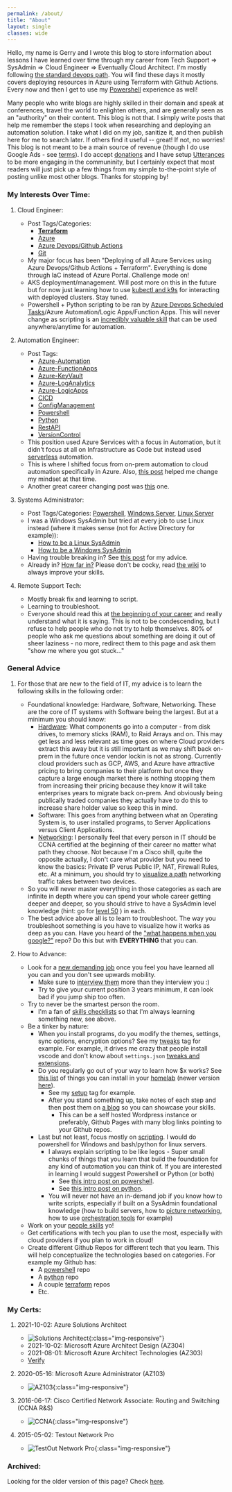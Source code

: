 ```yaml
---
permalink: /about/
title: "About"
layout: single
classes: wide
---
```


Hello, my name is Gerry and I wrote this blog to store information about lessons I have learned over time through my career from Tech Support => SysAdmin => Cloud Engineer => Eventually Cloud Architect. I'm mostly following [the standard devops path](https://roadmap.sh/devops). You will find these days it mostly covers deploying resources in Azure using Terraform with Github Actions. Every now and then I get to use my [Powershell](https://automationadmin.com/tags/#powershell) experience as well!

Many people who write blogs are highly skilled in their domain and speak at conferences, travel the world to enlighten others, and are generally seen as an "authority" on their content. This blog is not that. I simply write posts that help me remember the steps I took when researching and deploying an automation solution. I take what I did on my job, sanitize it, and then publish here for me to search later. If others find it useful -- great! If not, no worries! This blog is not meant to be a main source of revenue (though I do use Google Ads - see [terms](https://automationadmin.com/terms/)). I do accept [donations](https://www.paypal.com/paypalme/gerryw1389) and I have setup [Utterances](https://mmistakes.github.io/minimal-mistakes/docs/configuration/#utterances-comments) to be more engaging in the communinity, but I certainly expect that most readers will just pick up a few things from my simple to-the-point style of posting unlike most other blogs. Thanks for stopping by!

### My Interests Over Time:

1. Cloud Engineer:
   - Post Tags/Categories:
     - [**Terraform**](https://automationadmin.com/tags/#terraform)
     - [Azure](https://automationadmin.com/tags/#azure)
     - [Azure Devops/Github Actions](https://automationadmin.com/tags/#cicd)
     - [Git](https://automationadmin.com/tags/#versioncontrol) 
   - My major focus has been "Deploying of all Azure Services using Azure Devops/Github Actions + Terraform". Everything is done through IaC instead of Azure Portal. Challenge mode on!
   - AKS deployment/management. Will post more on this in the future but for now just learning how to use [kubectl and k9s](https://automationadmin.com//2022/07/kubectl-k9s) for interacting with deployed clusters. Stay tuned.
   - Powershell + Python scripting to be ran by [Azure Devops Scheduled Tasks](https://learn.microsoft.com/en-us/azure/devops/pipelines/process/scheduled-triggers?view=azure-devops&tabs=yaml)/Azure Automation/Logic Apps/Function Apps. This will never change as scripting is an [incredibly valuable skill](https://automationadmin.com/2020/02/importance-of-learning-scripting/) that can be used anywhere/anytime for automation.

2. Automation Engineer:
   - Post Tags:
     - [Azure-Automation](https://automationadmin.com/tags/#azure-automation)
     - [Azure-FunctionApps](https://automationadmin.com/tags/#azure-functionapps)
     - [Azure-KeyVault](https://automationadmin.com/tags/#azure-keyvault)
     - [Azure-LogAnalytics](https://automationadmin.com/tags/#azure-loganalytics)
     - [Azure-LogicApps](https://automationadmin.com/tags/#azure-logicapps)
     - [CICD](https://automationadmin.com/tags/#cicd)
     - [ConfigManagement](https://automationadmin.com/tags/#configmanagement)
     - [Powershell](https://automationadmin.com/tags/#powershell)
     - [Python](https://automationadmin.com/tags/#python)
     - [RestAPI](https://automationadmin.com/tags/#restapi)
     - [VersionControl](https://automationadmin.com/tags/#versioncontrol)
   - This position used Azure Services with a focus in Automation, but it didn't focus at all on Infrastructure as Code but instead used [serverless](https://automationadmin.com/2021/01/function-apps-with-logic-apps) automation.
   - This is where I shifted focus from on-prem automation to cloud automation specifically in Azure. Also, [this post](https://automationadmin.com/2018/11/aws-sysadmin-guide/) helped me change my mindset at that time.
   - Another great career changing post was [this](https://www.reddit.com/r/sysadmin/comments/cdlar7/psa_still_not_automating_still_at_risk/) one.

3. Systems Administrator:
   - Post Tags/Categories: [Powershell](https://automationadmin.com/tags/#powershell), [Windows Server](https://automationadmin.com/tags/#windowsserver), [Linux Server](https://automationadmin.com/tags/#linuxserver)
   - I was a Windows SysAdmin but tried at every job to use Linux instead (where it makes sense (not for Active Directory for example)):
     - [How to be a Linux SysAdmin](https://automationadmin.com/2016/05/how-to-become-a-linux-sysadmin/)  
     - [How to be a Windows SysAdmin](https://automationadmin.com/2016/06/how-to-be-a-windows-sysadmin/)
   - Having trouble breaking in? See [this post](https://automationadmin.com/2016/05/breaking-into-sa-jobs/) for my advice.
   - Already in? [How far in?](https://www.docs.google.com/spreadsheets/d/1FBr20VIOePQH2aAH2a_6irvdB1NOTHZaD8U5e2MOMiw/pub?output=html) Please don't be cocky, read [the wiki](https://www.reddit.com/r/sysadmin/wiki/bootcamp/) to always improve your skills.

4. Remote Support Tech:
   - Mostly break fix and learning to script.
   - Learning to troubleshoot.
   - Everyone should read this at [the beginning of your career](http://www.catb.org/esr/faqs/smart-questions.html) and really understand what it is saying. This is not to be condescending, but I refuse to help people who do not try to help themselves. 80% of people who ask me questions about something are doing it out of sheer laziness - no more, redirect them to this page and ask them "show me where you got stuck..."

### General Advice

1. For those that are new to the field of IT, my advice is to learn the following skills in the following order:
   - Foundational knowledge: Hardware, Software, Networking. These are the core of IT systems with Software being the largest. But at a minimum you should know:
     - [Hardware](https://automationadmin.com/tags/#hardware): What components go into a computer - from disk drives, to memory sticks (RAM), to Raid Arrays and on. This may get less and less relevant as time goes on where Cloud providers extract this away but it is still important as we may shift back on-prem in the future once vendor lockin is not as strong. Currently cloud providers such as GCP, AWS, and Azure have attractive pricing to bring companies to their platform but once they capture a large enough market there is nothing stopping them from increasing their pricing because they know it will take enterprises years to migrate back on-prem. And obviously being publically traded companies they actually have to do this to increase share holder value so keep this in mind.
     - Software: This goes from anything between what an Operating System is, to user installed programs, to Server Applications versus Client Applications. 
     - [Networking](https://automationadmin.com/tags/#networking): I personally feel that every person in IT should be CCNA certified at the beginning of their career no matter what path they choose. Not because I'm a Cisco shill, quite the opposite actually, I don't care what provider but you need to know the basics: Private IP verus Public IP, NAT, Firewall Rules, etc. At a minimum, you should try to [visualize a path](https://automationadmin.com/2020/08/basic-network-troubleshooting) networking traffic takes between two devices.
   - So you will never master everything in those categories as each are infinite in depth where you can spend your whole career getting deeper and deeper, so you should strive to have a SysAdmin level knowledge (hint: go for [level 50](https://www.docs.google.com/spreadsheets/d/1FBr20VIOePQH2aAH2a_6irvdB1NOTHZaD8U5e2MOMiw/pub?output=html) ) in each.
   - The best advice above all is to learn to troubleshoot. The way you troubleshoot something is you have to visualize how it works as deep as you can. Have you heard of the ["what happens when you google?"](https://github.com/alex/what-happens-when) repo? Do this but with **EVERYTHING** that you can.

2. How to Advance:
   - Look for a [new demanding job](https://thedailywtf.com/articles/Up-or-Out-Solving-the-IT-Turnover-Crisis) once you feel you have learned all you can and you don't see upwards mobility.
     - Make sure to [interview them](https://automationadmin.com/2016/04/interview-questions/) more than they interview you :)
     - Try to give your current position 3 years minimum, it can look bad if you jump ship too often.
   - Try to never be the smartest person the room.
     - I'm a fan of [skills checklists](https://roadmap.sh/devops) so that I'm always learning something new, see above.
   - Be a tinker by nature:
     - When you install programs, do you modify the themes, settings, sync options, encryption options? See my [tweaks](https://automationadmin.com/tags/#tweaks) tag for example. For example, it drives me crazy that people install vscode and don't know about `settings.json` [tweaks and extensions](https://github.com/gerryw1389/misc/blob/main/vscode/settings-sync.json).
     - Do you regularly go out of your way to learn how $x works? See [this list](https://github.com/Kickball/awesome-selfhosted) of things you can install in your [homelab](https://automationadmin.com/tags/#virtualizationsoftware) (newer version [here](https://automationadmin.com/lab)).
       - See my [setup](https://automationadmin.com/tags/#setup) tag for example.
       - After you stand something up, take notes of each step and then post them on [a blog](https://automationadmin.com/2019/06/wordpress-to-jekyll/) so you can showcase your skills.
         - This can be a self hosted Wordpress instance or preferably, Github Pages with many blog links pointing to your Github repos.
     - Last but not least, focus mostly on [scripting](https://automationadmin.com/2020/02/importance-of-learning-scripting/). I would do powershell for Windows and bash/python for linux servers.
       - I always explain scripting to be like legos - Super small chunks of things that you learn that build the foundation for any kind of automation you can think of. If you are interested in learning I would suggest Powershell or Python (or both)
         - See [this intro post on powershell](https://automationadmin.com/2018/02/new-to-powershell/).
         - See [this intro post on python](https://automationadmin.com/2020/11/new-to-python).
       - You will never not have an in-demand job if you know how to write scripts, especially if built on a SysAdmin foundational knowledge (how to build servers, how to [picture networking](https://automationadmin.com/2020/08/basic-network-troubleshooting), how to use [orchestration tools](https://automationadmin.com/tags/#orchestration) for example)
   - Work on your [people skills](https://automationadmin.com/2016/05/people-skills/) yo!
   - Get certifications with tech you plan to use the most, especially with cloud providers if you plan to work in cloud!
   - Create different Github Repos for different tech that you learn. This will help conceptualize the technologies based on categories. For example my Github has:
     - A [powershell](https://github.com/gerryw1389/powershell) repo
     - A [python](https://github.com/gerryw1389/python) repo
     - A couple [terraform](https://github.com/gerryw1389/terraform-examples) repos
     - Etc.

### My Certs:

1. 2021-10-02: Azure Solutions Architect
   - ![Solutions Architect](https://automationadmin.com/assets/images/uploads/certs/az303-az304.png){:class="img-responsive"}
   - 2021-10-02: Microsoft Azure Architect Design (AZ304)
   - 2021-08-01: Microsoft Azure Architect Technologies (AZ303) 
   - [Verify](https://www.credly.com/users/gerry-williams.5513fbdf/badges)

1. 2020-05-16: Microsoft Azure Administrator (AZ103)
   - ![AZ103](https://automationadmin.com/assets/images/uploads/certs/az103.png){:class="img-responsive"}

1. 2016-06-17: Cisco Certified Network Associate: Routing and Switching (CCNA R&S)
   - ![CCNA](https://automationadmin.com/assets/images/uploads/certs/ccna.png){:class="img-responsive"}

1. 2015-05-02: Testout Network Pro
   - ![TestOut Network Pro](https://automationadmin.com/assets/images/uploads/certs/testout.png){:class="img-responsive"}

### Archived:

Looking for the older version of this page? Check [here](https://automationadmin.com/2016/01/archived-about-me).
